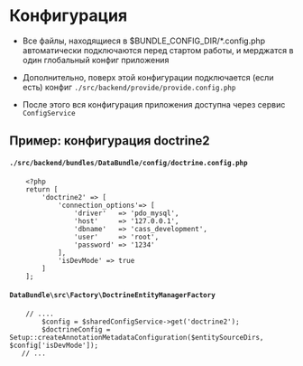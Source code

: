 Конфигурация
============

- Все файлы, находящиеся в $BUNDLE_CONFIG_DIR/*.config.php автоматически подключаются перед стартом работы, 
и мерджатся в один глобальный конфиг приложения

- Дополнительно, поверх этой конфигурации подключается (если есть) конфиг `./src/backend/provide/provide.config.php`

- После этого вся конфигурация приложения доступна через сервис `ConfigService`

Пример: конфигурация doctrine2
------------------------------

#### `./src/backend/bundles/DataBundle/config/doctrine.config.php`

```
    <?php
    return [
        'doctrine2' => [
            'connection_options'=> [
                'driver'   => 'pdo_mysql',
                'host'     => '127.0.0.1',
                'dbname'   => 'cass_development',
                'user'     => 'root',
                'password' => '1234'
            ],
            'isDevMode' => true
        ]
    ];
```

#### `DataBundle\src\Factory\DoctrineEntityManagerFactory`

```
    // ....
        $config = $sharedConfigService->get('doctrine2');
        $doctrineConfig = Setup::createAnnotationMetadataConfiguration($entitySourceDirs, $config['isDevMode']);
   // ...
```


